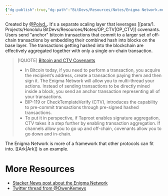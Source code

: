 ```yaml
---
{"dg-publish":true,"dg-path":"BitDevs/Resources/Notes/Enigma Network.md","permalink":"/bit-devs/resources/notes/enigma-network/","title":"Enigma Network","noteIcon":"3","created":"2023-05-24T21:04:53.112-10:00","updated":"2023-05-24T21:46:30.355-10:00"}
---
```



Created by [@Polyd_](https://twitter.com/Polyd_). It's a separate scaling layer that leverages [[para/1. Projects/Honolulu BitDevs/Resources/Notes/OP_CTV\|OP_CTV]] covenants. Users send "anchor" bitcoin transactions that commit to a larger set of off-chain transactions by embedding their combined hash into blocks on the base layer. The transactions getting hashed into the blockchain are effectively aggregated together with only a single on-chain transaction.

> [!QUOTE] [Bitcoin and CTV Covenants](https://app.sigle.io/polydeuces.id.stx/bo-iHio5_4iTlvWwXwZ9l)
> - In Bitcoin today, if you need to perform a transaction, you acquire the recipient’s address, create a transaction paying them and then sign it. The Enigma Network will allow you to multi-thread your actions. Instead of sending transactions to be directly mined inside a block, you send an anchor transaction representing all of your transactions.
> - BIP-119 or CheckTemplateVerify (CTV), introduces the capability to pre-commit transactions through pre-signed hashed transactions.
> - To put it in perspective, if Taproot enables signature aggregation, CTV takes it a step further by enabling transaction aggregation. If channels allow you to go up and off-chain, covenants allow you to go down and in-chain.

The Enigma Network is more of a framework that other protocols can fit into. [[Ark\|Ark]] is an example.

# More Resources
- [Stacker News post about the Enigma Network](https://stacker.news/items/178371)
- [Twitter thread from @OwenKemeys](https://twitter.com/OwenKemeys/status/1657445153273946119?s=20)